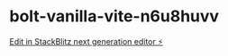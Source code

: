 # bolt-vanilla-vite-n6u8huvv

[Edit in StackBlitz next generation editor ⚡️](https://stackblitz.com/~/github.com/abiassi/bolt-vanilla-vite-n6u8huvv)